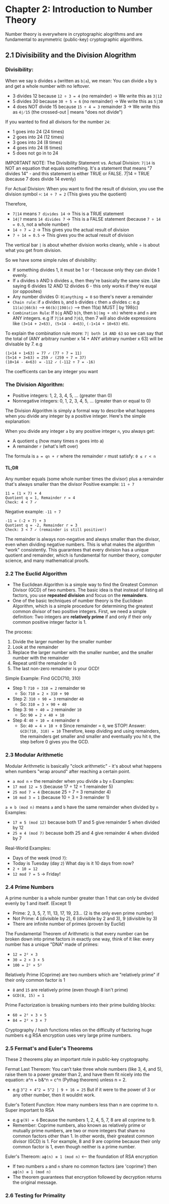 # Chapter 2: Introduction to Number Theory
Number theory is everywhere in cryptographic alogrithms and are fundamental to asymmetric (public-key) cryptographic algorithms.

## 2.1 Divisibility and the Division Alogrithm
### Divisibility:

When we say `b` divides `a` (written as `b|a`), we mean: You can divide `a` by `b` and get a whole number with no leftover.
- 3 divides 12 because `12 ÷ 3 = 4` (no remainder) → We write this as `3|12`
- 5 divides 30 because `30 ÷ 5 = 6` (no remainder) → We write this as `5|30`
- 4 does NOT divide 15 because `15 ÷ 4 = 3` remainder 3 → We write this as `4∤15` (the crossed-out | means "does not divide")

If you wanted to find all divisors for the number `24`:
- 1 goes into 24 (24 times)
- 2 goes into 24 (12 times)
- 3 goes into 24 (8 times)
- 4 goes into 24 (6 times)
- 5 does not go in to 24

IMPORTANT NOTE: The Divisibility Statement vs. Actual Division:
`7|14` is NOT an equation that equals something. It's a statement that means "7 divides 14" - and this statement is either TRUE or FALSE. 7|14 = TRUE (because 7 does divide 14 evenly)

For Actual Division:
When you want to find the result of division, you use the division symbol `÷`: `14 ÷ 7 = 2`  (This gives you the quotient)

Therefore, 
- `7|14` means `7 divides 14` → This is a TRUE statement
- `14|7` means `14 divides 7` → This is a FALSE statement (because `7 ÷ 14 = 0.5`, not a whole number)
- `14 ÷ 7 = 2` → This gives you the actual result of division
- `7 ÷ 14 = 0.5` → This gives you the actual result of division

The vertical bar `|` is about whether division works cleanly, while ÷ is about what you get from division.

So we have some simple rules of divisibility:
- If something divides 1, it must be 1 or -1 because only they can divide 1 evenly.
- If `a` divides `b` AND `b` divides `a`, then they're basically the same size. Like saying 6 divides 12 AND 12 divides 6 - this only works if they're euqal (or opposites)
- Any number divides 0: `0|anything = 0` so there's never a remainder
- `Chain rule`: if `a` divides `b`, and `b` divides `c` then `a` divides `c`: e.g `11(a)|66(b)` --> `66(b)|198(c)` --> then 11(a) MUST | by 198(c)
- `Combination Rule`: If `b|g` AND `b|h`, then `b|(mg + nh)` where `m` and `n` are ANY integers. e.g If `7|14` and `7|63`, then 7 will also divide expressions like `(3×14 + 2×63), (5×14 - 4×63)`, `(-1×14 + 10×63)` etc.

To explain the combination rule more:
`7| both 14 AND 63` so we can say that the total of (ANY arbitrary number x 14 + ANY arbitrary number x 63) will be divisable by 7. e.g
```
(1×14 + 1×63) = 77 ✓ (77 ÷ 7 = 11)
(5×14 + 3×63) = 259 ✓ (259 ÷ 7 = 37)
(10×14 - 4×63) = -112 ✓ (-112 ÷ 7 = -16)
```
The coefficents can be any integer you want

### The Division Algorithm:
- Positive integers: 1, 2, 3, 4, 5, ... (greater than 0)
- Nonnegative integers: 0, 1, 2, 3, 4, 5, ... (greater than or equal to 0)

The Division Algorithm is simply a formal way to describe what happens when you divide any integer by a positive integer. Here's the simple explanation:

When you divide any integer `a` by any positive integer `n`, you always get:
- A quotient `q` (how many times n goes into a)
- A remainder `r` (what's left over)

The formula is `a = qn + r` where the remainder `r` must satisfy: `0 ≤ r < n`

#### TL;DR
Any number equals (some whole number times the divisor) plus a remainder that's always smaller than the divisor
Positive example: `11 ÷ 7`
```
11 = (1 × 7) + 4
Quotient q = 1, Remainder r = 4
Check: 4 < 7 ✓
```
Negative example: `-11 ÷ 7`
```
-11 = (-2 × 7) + 3
Quotient q = -2, Remainder r = 3
Check: 3 < 7 ✓ (remainder is still positive!)
```
The remainder is always non-negative and always smaller than the divisor, even when dividing negative numbers. This is what makes the algorithm "work" consistently. This guarantees that every division has a unique quotient and remainder, which is fundamental for number theory, computer science, and many mathematical proofs.

### 2.2 The Euclid Algorithm
- The Euclidean Algorithm is a simple way to find the Greatest Common Divisor (GCD) of two numbers. The basic idea is that instead of listing all factors, you use **repeated division** and focus on the **remainders**.
- One of the basic techniques of number theory is the Euclidean Algorithm, which is a simple procedure for determining the greatest common divisor of two positive integers. First, we need a simple definition: Two integers are **relatively prime** if and only if their only common positive integer factor is 1.

The process:
1. Divide the larger number by the smaller number
1. Look at the remainder
1. Replace the larger number with the smaller number, and the smaller number with the remainder
1. Repeat until the remainder is 0
1. The last non-zero remainder is your GCD!

Simple Example: Find GCD(710, 310)
- Step 1: `710 ÷ 310 = 2` remainder `90`
  - So: `710 = 2 × 310 + 90`
- Step 2: `310 ÷ 90 = 3` remainder `40`
  - So: `310 = 3 × 90 + 40`
- Step 3: `90 ÷ 40 = 2` remainder `10`
  - So: `90 = 2 × 40 + 10`
- Step 4: `40 ÷ 10 = 4` remainder `0`
  - So: `40 = 4 × 10 + 0`
Since remainder = `0`, we STOP! Answer: `GCD(710, 310) = 10` Therefore, keep dividing and using remainders, the remainders get smaller and smaller and eventually you hit `0`, the step before 0 gives you the GCD.

### 2.3 Modular Arithmetic
Modular Arithmetic is basically "clock arithmetic" - it's about what happens when numbers "wrap around" after reaching a certain point.
- `a mod n` = the remainder when you divide `a` by `n`
Examples:
- `17 mod 12 = 5` (because 17 ÷ 12 = 1 remainder 5)
- `25 mod 7 = 4` (because 25 ÷ 7 = 3 remainder 4)
- `10 mod 3 = 1` (because 10 ÷ 3 = 3 remainder 1)

`a ≡ b (mod n)` means `a` and `b` have the same remainder when divided by `n`
Examples:
- `17 ≡ 5 (mod 12)` because both 17 and 5 give remainder 5 when divided by 12
- `25 ≡ 4 (mod 7)` because both 25 and 4 give remainder 4 when divided by 7

Real-World Examples:
- Days of the week (mod `7`):
- Today is Tuesday (day `2`)
What day is it 10 days from now?
- `2 + 10 = 12`
- `12 mod 7 = 5` → Friday!

### 2.4 Prime Numbers
A prime number is a whole number greater than 1 that can only be divided evenly by 1 and itself. (Except 1)
- Prime: 2, 3, 5, 7, 11, 13, 17, 19, 23... (2 is the only even prime number)
- Not Prime: 4 (divisible by 2), 6 (divisible by 2 and 3), 9 (divisible by 3)
- There are infinite number of primes (proven by Euclid)

The Fundamental Theorem of Arithmetic is that every number can be broken down into prime factors in exactly one way, think of it like: every number has a unique "DNA" made of primes:
- `12 = 2² × 3`
- `30 = 2 × 3 × 5`
- `100 = 2² × 5²`

Relatively Prime (Coprime) are two numbers which are "relatively prime" if their only common factor is 1
- `8` and `15` are relatively prime (even though 8 isn't prime)
- `GCD(8, 15) = 1`

Prime Factorization is breaking numbers into their prime building blocks:
- `60 = 2² × 3 × 5`
- `84 = 2² × 3 × 7`

Cryptography / hash functions relies on the difficulty of factoring huge numbers e.g RSA encryption uses very large prime numbers.

### 2.5 Fermat's and Euler's Theorems
These 2 theorems play an important rtole in public-key cryptography.

Fermat Last Thereom: You can’t take three whole numbers (like 3, 4, and 5), raise them to a power greater than 2, and have them fit nicely into the equation: a^n + b&^n = c^n (Pythag theorem) unless n = 2.
- e.g `3^2 + 4^2 = 5^2 | 9 + 16 = 25` But if it were to the power of 3 or any other number, then it wouldnt work.

Euler's Totient Function: How many numbers less than n are coprime to n. Super important to RSA
- e.g `φ(9) = 6` Because the numbers 1, 2, 4, 5, 7, 8 are all coprime to 9.
- Remember: Coprime numbers, also known as relatively prime or mutually prime numbers, are two or more integers that share no common factors other than 1. In other words, their greatest common divisor (GCD) is 1. For example, 8 and 9 are coprime because their only common factor is 1, even though neither is a prime number.

Euler's Thereom: `aϕ(n) ≡ 1 (mod n)` <-- the foundation of RSA encryption
- If two numbers `a` and `n` share no common factors (are 'coprime') then  `aϕ(n) ≡ 1 (mod n)`
- The theorem guarantees that encryption followed by decryption returns the original message.

### 2.6 Testing for Primality





  
